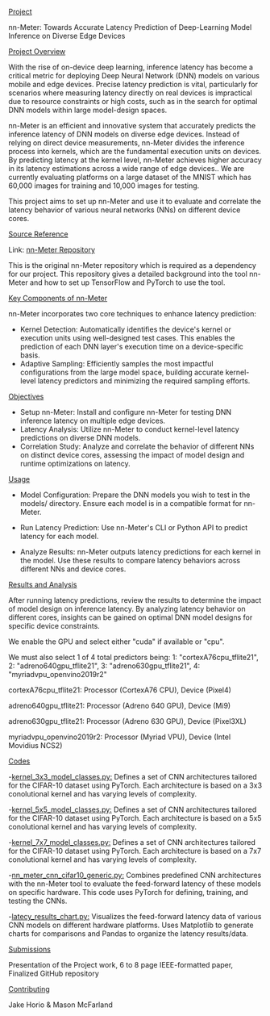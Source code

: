 [Project](#ProjectTitle)

nn-Meter: Towards Accurate Latency Prediction of Deep-Learning Model Inference on Diverse Edge Devices

[Project Overview](#Overview)

With the rise of on-device deep learning, inference latency has become a critical metric for deploying Deep Neural Network (DNN) models on various mobile and edge devices. Precise latency prediction is vital, particularly for scenarios where measuring latency directly on real devices is impractical due to resource constraints or high costs, such as in the search for optimal DNN models within large model-design spaces.

nn-Meter is an efficient and innovative system that accurately predicts the inference latency of DNN models on diverse edge devices. Instead of relying on direct device measurements, nn-Meter divides the inference process into kernels, which are the fundamental execution units on devices. By predicting latency at the kernel level, nn-Meter achieves higher accuracy in its latency estimations across a wide range of edge devices.. We are currently
evaluating platforms on a large dataset of the MNIST which has 60,000 images for training and 10,000 images for testing. 

This project aims to set up nn-Meter and use it to evaluate and correlate the latency behavior of various neural networks (NNs) on different device cores.

[Source Reference](#Reference)

Link: [nn-Meter Repository](https://github.com/microsoft/nn-Meter)

This is the original nn-Meter repository which is required as a dependency for our project. This repository gives a detailed background into the tool nn-Meter and how to set up TensorFlow and PyTorch to use the tool.

[Key Components of nn-Meter](#KeyComponents)
  
nn-Meter incorporates two core techniques to enhance latency prediction:

- Kernel Detection: Automatically identifies the device's kernel or execution units using well-designed test cases. This enables the prediction of each DNN layer's execution time on a device-specific basis.
- Adaptive Sampling: Efficiently samples the most impactful configurations from the large model space, building accurate kernel-level latency predictors and minimizing the required sampling efforts.

[Objectives](#Objectives)
  
- Setup nn-Meter: Install and configure nn-Meter for testing DNN inference latency on multiple edge devices.
- Latency Analysis: Utilize nn-Meter to conduct kernel-level latency predictions on diverse DNN models.
- Correlation Study: Analyze and correlate the behavior of different NNs on distinct device cores, assessing the impact of model design and runtime optimizations on latency.

[Usage](#Usage)

- Model Configuration: Prepare the DNN models you wish to test in the models/ directory. Ensure each model is in a compatible format for nn-Meter.

- Run Latency Prediction: Use nn-Meter's CLI or Python API to predict latency for each model.

- Analyze Results: nn-Meter outputs latency predictions for each kernel in the model. Use these results to compare latency behaviors across different NNs and device cores.

[Results and Analysis](#Results)

After running latency predictions, review the results to determine the impact of model design on inference latency. By analyzing latency behavior on different cores, insights can be gained on optimal DNN model designs for specific device constraints.

We enable the GPU and select either "cuda" if available or "cpu".

We must also select 1 of 4 total predictors being: 1: "cortexA76cpu_tflite21", 2: "adreno640gpu_tflite21", 3: "adreno630gpu_tflite21", 4: "myriadvpu_openvino2019r2"

cortexA76cpu_tflite21:     Processor (CortexA76 CPU),  Device (Pixel4)

adreno640gpu_tflite21:     Processor (Adreno 640 GPU), Device (Mi9)

adreno630gpu_tflite21:     Processor (Adreno 630 GPU), Device (Pixel3XL)

myriadvpu_openvino2019r2:  Processor (Myriad VPU),     Device (Intel Movidius NCS2)


[Codes](#codes)

-[kernel_3x3_model_classes.py:](#Code1) Defines a set of CNN architectures tailored for the CIFAR-10 dataset using PyTorch. Each architecture is based on a 3x3 conolutional kernel and has varying levels of complexity.

-[kernel_5x5_model_classes.py:](#Code2) Defines a set of CNN architectures tailored for the CIFAR-10 dataset using PyTorch. Each architecture is based on a 5x5 conolutional kernel and has varying levels of complexity.

-[kernel_7x7_model_classes.py:](#Code3) Defines a set of CNN architectures tailored for the CIFAR-10 dataset using PyTorch. Each architecture is based on a 7x7 conolutional kernel and has varying levels of complexity.

-[nn_meter_cnn_cifar10_generic.py:](#Code4) Combines predefined CNN architectures with the nn-Meter tool to evaluate the feed-forward latency of these models on specific hardware. This code uses PyTorch for defining, training, and testing the CNNs. 

-[latecy_results_chart.py:](#Code5) Visualizes the feed-forward latency data of various CNN models on different hardware platforms. Uses Matplotlib to generate charts for comparisons and Pandas to organize the latency results/data.

[Submissions](#Submissions)

Presentation of the Project work,
6 to 8 page IEEE-formatted paper,
Finalized GitHub repository

[Contributing](#Contributing)

Jake Horio & Mason McFarland
